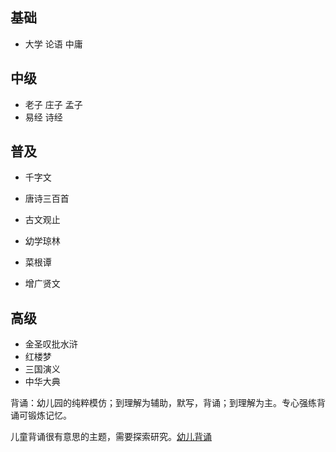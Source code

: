 ## 基础
+ 大学 论语 中庸

## 中级
+ 老子 庄子 孟子
+ 易经 诗经

## 普及
+ 千字文
+ 唐诗三百首
+ 古文观止

+ 幼学琼林
+ 菜根谭
+ 增广贤文

## 高级
+ 金圣叹批水浒
+ 红楼梦
+ 三国演义
+ 中华大典



背诵：幼儿园的纯粹模仿；到理解为辅助，默写，背诵；到理解为主。专心强练背诵可锻炼记忆。

儿童背诵很有意思的主题，需要探索研究。[幼儿背诵](https://zhuanlan.zhihu.com/p/26488082)
